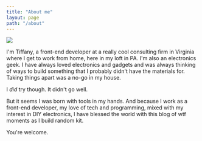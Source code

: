 ```yaml
---
title: "About me"
layout: page
path: "/about"
---
```


![](./2.jpg)

I'm Tiffany, a front-end developer at a really cool consulting firm in Virginia where I get to work from home, here in my loft in PA. I'm also an electronics geek. I have always loved electronics and gadgets and was always thinking of ways to build something that I probably didn't have the materials for. Taking things apart was a no-go in my house.

I *did* try though. It didn't go well.

But it seems I was born with tools in my hands. And because I work as a front-end developer, my love of tech and programming, mixed with my interest in DIY electronics, I have blessed the world with this blog of wtf moments as I build random kit.

You're welcome.
